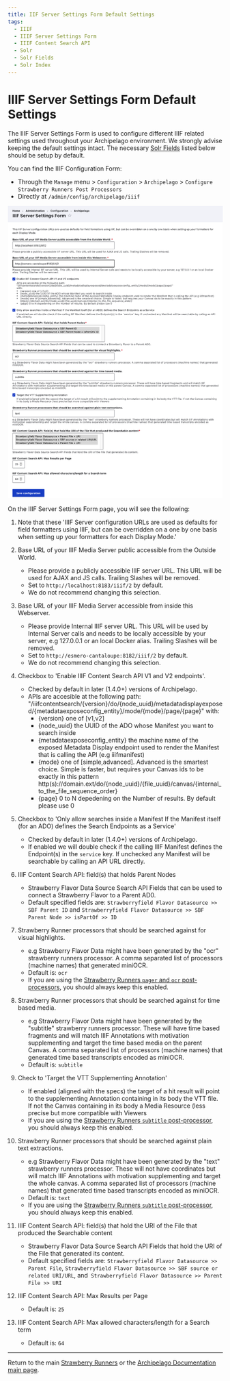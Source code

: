 ```yaml
---
title: IIF Server Settings Form Default Settings
tags:
  - IIIF
  - IIIF Server Settings Form
  - IIIF Content Search API
  - Solr
  - Solr Fields
  - Solr Index
---
```


# IIIF Server Settings Form Default Settings

The IIIF Server Settings Form is used to configure different IIIF related settings used throughout your Archipelago environment. We strongly advise keeping the default settings intact. The necessary [Solr Fields](strawberry_key_name_providers.md#creating-a-solr-field) listed below should be setup by default.

You can find the IIIF Configuration Form:

- Through the `Manage` menu > `Configuration` > `Archipelago` > `Configure Strawberry Runners Post Processors`
- Directly at `/admin/config/archipelago/iiif` 

![IIIF Server Settings Form](images/iiif_server_settings_form.png)

On the IIIF Server Settings Form page, you will see the following:


1. Note that these 'IIIF Server configuration URLs are used as defaults for field formatters using IIIF, but can be overridden on a one by one basis when setting up your formatters for each Display Mode.'
    
2. Base URL of your IIIF Media Server public accessible from the Outside World.
    - Please provide a publicly accessible IIIF server URL. This URL will be used for AJAX and JS calls. Trailing Slashes will be removed.
    - Set to `http://localhost:8183/iiif/2` by default.
    - We do not recommend changing this selection. 

3. Base URL of your IIIF Media Server accessible from inside this Webserver.
    - Please provide Internal IIIF server URL. This URL will be used by Internal Server calls and needs to be locally accessible by your server, e.g 127.0.0.1 or an local Docker alias. Trailing Slashes will be removed.
    - Set to `http://esmero-cantaloupe:8182/iiif/2` by default.
    - We do not recommend changing this selection.

4. Checkbox to 'Enable IIIF Content Search API V1 and V2 endpoints'.
    - Checked by default in later (1.4.0+) versions of Archipelago.
    - APIs are accesible at the following path: "/iiifcontentsearch/{version}/do/{node_uuid}/metadatadisplayexposed/{metadataexposeconfig_entity}/mode/{mode}/page/{page}" with:
      - {version} one of [v1,v2]
      - {node_uuid} the UUID of the ADO whose Manifest you want to search inside
      - {metadataexposeconfig_entity} the machine name of the exposed Metadata Display endpoint used to render the Manifest that is calling the API (e.g iiifmanifest)
      - {mode} one of [simple,advanced]. Advanced is the smartest choice. Simple is faster, but requires your Canvas ids to be exactly in this pattern http(s)://domain.ext/do/{node_uuid}/{file_uuid}/canvas/{internal_to_the_file_sequence_order}
      - {page} 0 to N depedening on the Number of results. By default please use 0

5. Checkbox to 'Only allow searches inside a Manifest If the Manifest itself (for an ADO) defines the Search Endpoints as a Service'
    - Checked by default in later (1.4.0+) versions of Archipelago.
    - If enabled we will double check if the calling IIIF Manifest defines the Endpoint(s) in the `service` key. If unchecked any Manifest will be searchable by calling an API URL directly.

6. IIIF Content Search API: field(s) that holds Parent Nodes
    - Strawberry Flavor Data Source Search API Fields that can be used to connect a Strawberry Flavor to a Parent AD0.
    - Default specified fields are: `Strawberryfield Flavor Datasource >> SBF Parent ID` and `Strawberryfield Flavor Datasource >> SBF Parent Node >> isPartOf >> ID`

7. Strawberry Runner processors that should be searched against for visual highlights.
    - e.g Strawberry Flavor Data might have been generated by the "ocr" strawberry runners processor. A comma separated list of processors (machine names) that generated miniOCR.
    - Default is: `ocr`
    - If you are using the [Strawberry Runners `pager` and `ocr` post-processors](strawberryrunners_subtitle.md), you should always keep this enabled.

8. Strawberry Runner processors that should be searched against for time based media.
    - e.g Strawberry Flavor Data might have been generated by the "subtitle" strawberry runners processor. These will have time based fragments and will match IIIF Annotations with motivation supplementing and target the time based media on the parent Canvas. A comma separated list of processors (machine names) that generated time based transcripts encoded as miniOCR.
    - Default is: `subtitle`
    
9. Check to 'Target the VTT Supplementing Annotation'
    - If enabled (aligned with the specs) the target of a hit result will point to the supplementing Annotation containing in its body the VTT file. If not the Canvas containing in its body a Media Resource (less precise but more compatible with Viewers
    - If you are using the [Strawberry Runners `subtitle` post-processor](strawberryrunners_subtitle.md), you should always keep this enabled.

10. Strawberry Runner processors that should be searched against plain text extractions.
    - e.g Strawberry Flavor Data might have been generated by the "text" strawberry runners processor. These will not have coordinates but will match IIIF Annotations with motivation supplementing and target the whole canvas. A comma separated list of processors (machine names) that generated time based transcripts encoded as miniOCR.
    - Default is: `text`
    - If you are using the [Strawberry Runners `subtitle` post-processor](strawberryrunners_subtitle.md), you should always keep this enabled.

11. IIIF Content Search API: field(s) that hold the URI of the File that produced the Searchable content
    - Strawberry Flavor Data Source Search API Fields that hold the URI of the File that generated its content.
    - Default specified fields are: `Strawberryfield Flavor Datasource >> Parent File`, `Strawberryfield Flavor Datasource >> SBF source or related URI/URL`, and` Strawberryfield Flavor Datasource >> Parent File >> URI`

12. IIIF Content Search API: Max Results per Page
    - Default is: `25`

13. IIIF Content Search API: Max allowed characters/length for a Search term
    - Default is: `64`

___

Return to the main [Strawberry Runners](strawberryrunners.md) or the [Archipelago Documentation main page](index.md).
